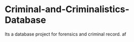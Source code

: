 # Criminal-and-Criminalistics-Database
Its a database project for forensics and criminal record. 
af
